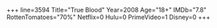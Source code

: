 +++
line=3594
Title="True Blood"
Year=2008
Age="18+"
IMDb="7.8"
RottenTomatoes="70%"
Netflix=0
Hulu=0
PrimeVideo=1
Disney=0
+++

